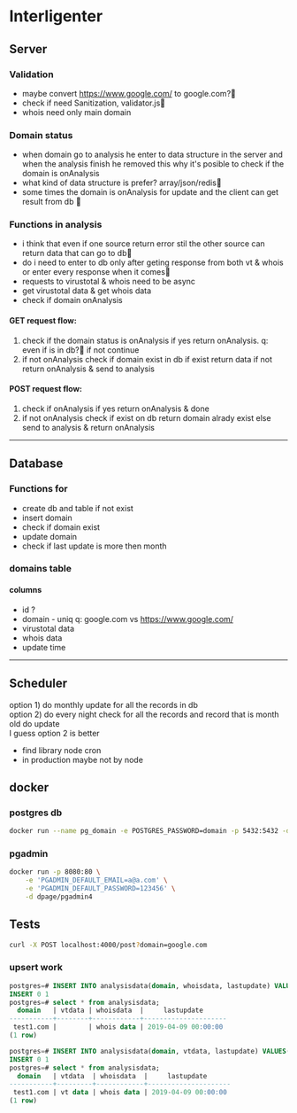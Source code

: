 # Interligenter

## Server

### Validation

-   maybe convert https://www.google.com/ to google.com?🤔
-   check if need Sanitization, validator.js🤔
-   whois need only main domain

### Domain status

-   when domain go to analysis he enter to data structure in the server and when the analysis finish he removed this why it's posible to check if the domain is onAnalysis
-   what kind of data structure is prefer? array/json/redis🤔
-   some times the domain is onAnalysis for update and the client can get result from db 🤔

### Functions in analysis

-   i think that even if one source return error stil the other source can return data that can go to db🤔
-   do i need to enter to db only after geting response from both vt & whois or enter every response when it comes🤔
-   requests to virustotal & whois need to be async
-   get virustotal data & get whois data
-   check if domain onAnalysis

#### GET request flow:

1. check if the domain status is onAnalysis if yes return onAnalysis. q: even if is in db?🤔 if not continue
2. if not onAnalysis check if domain exist in db if exist return data if not return onAnalysis & send to analysis

#### POST request flow:

1. check if onAnalysis if yes return onAnalysis & done
2. if not onAnalysis check if exist on db return domain alrady exist else send to analysis & return onAnalysis

---

## Database

### Functions for

-   create db and table if not exist
-   insert domain
-   check if domain exist
-   update domain
-   check if last update is more then month

### domains table

#### columns

-   id ?
-   domain - uniq q: google.com vs https://www.google.com/
-   virustotal data
-   whois data
-   update time

---

## Scheduler

option 1) do monthly update for all the records in db \
option 2) do every night check for all the records and record that is month old do update \
I guess option 2 is better

-   find library node cron
-   in production maybe not by node

## docker

### postgres db

```bash
docker run --name pg_domain -e POSTGRES_PASSWORD=domain -p 5432:5432 -d postgres
```

### pgadmin

```bash
docker run -p 8080:80 \
    -e 'PGADMIN_DEFAULT_EMAIL=a@a.com' \
    -e 'PGADMIN_DEFAULT_PASSWORD=123456' \
    -d dpage/pgadmin4

```

## Tests

```bash
curl -X POST localhost:4000/post?domain=google.com
```

### upsert work
```sql
postgres=# INSERT INTO analysisdata(domain, whoisdata, lastupdate) VALUES('test1.com', 'whois data', '2019/04/09') ON CONFLICT (domain) DO UPDATE SET whoisdata = 'whois data', lastupdate = '2019/04/09';
INSERT 0 1
postgres=# select * from analysisdata;
  domain   | vtdata | whoisdata  |     lastupdate      
-----------+--------+------------+---------------------
 test1.com |        | whois data | 2019-04-09 00:00:00
(1 row)

postgres=# INSERT INTO analysisdata(domain, vtdata, lastupdate) VALUES('test1.com', 'vt data', '2019/04/09') ON CONFLICT (domain) DO UPDATE SET vtdata = 'vt data', lastupdate = '2019/04/09';
INSERT 0 1
postgres=# select * from analysisdata;
  domain   | vtdata  | whoisdata  |     lastupdate      
-----------+---------+------------+---------------------
 test1.com | vt data | whois data | 2019-04-09 00:00:00
(1 row)




```